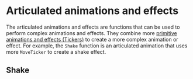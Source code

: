 # Articulated animations and effects

The articulated animations and effects are functions that can be used to perform complex animations and effects. They combine more [primitive animations and effects (Tickers)](/start/canvas-tickers.md) to create a more complex animation or effect. For example, the `Shake` function is an articulated animation that uses more `MoveTicker` to create a shake effect.

## Shake
